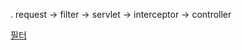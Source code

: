 .
request -> filter -> servlet -> interceptor -> controller

[필터](https://derekpark.tistory.com/101)
